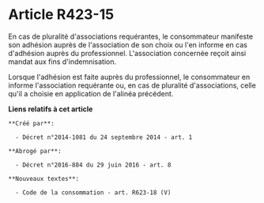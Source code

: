 # Article R423-15

En cas de pluralité d'associations requérantes, le consommateur manifeste son adhésion auprès de l'association de son choix
ou l'en informe en cas d'adhésion auprès du professionnel. L'association concernée reçoit ainsi mandat aux fins
d'indemnisation. 

Lorsque l'adhésion est faite auprès du professionnel, le consommateur en informe l'association requérante ou, en cas de
pluralité d'associations, celle qu'il a choisie en application de l'alinéa précédent.

**Liens relatifs à cet article**

	**Créé par**:

	  - Décret n°2014-1081 du 24 septembre 2014 - art. 1

	**Abrogé par**:

	  - Décret n°2016-884 du 29 juin 2016 - art. 8

	**Nouveaux textes**:

	  - Code de la consommation - art. R623-18 (V)
